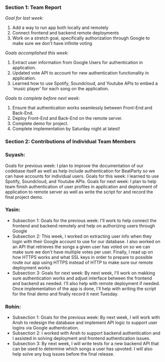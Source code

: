 ### Section 1: Team Report
*Goal for last week:*  
1. Add a way to run app both locally and remotely
2. Connect frontend and backend remote deployments
3. Work on a stretch goal, specifically authorization through Google to make sure we don't have infinite voting
  
*Goals accomplished this week:* 
1. Extract user information from Google Users for authentication in application.
2. Updated vote API to account for new authentication functionality in application.
3. Learned how to use Spotify, Soundcloud, and Youtube APIs to embed a 'music player' for each song on the application.
  
*Goals to complete before next week:*  
 1. Ensure that authentication works seamlessly between Front-End and Back-End.
 2. Deploy Front-End and Back-End on the remote server.
 3. Complete demo for project.
 4. Complete implementation by Saturday night at latest!

### Section 2: Contributions of Individual Team Members

### Suyash:
Goals for previous week: I plan to improve the documentation of our codebase itself as well as help include authentication for BeatParty so we can have accounts for individual users.
Goals for this week: I learned to use Spotify, Soundcloud, and Youtube APIs.
Goals for next week: I plan to help team finish authentication of user profiles in application and deployment of application to remote server as well as write the script for and record the final project demo.

### Yasin:
* Subsection 1: Goals for the previous week: I'll work to help connect the frontend and backend remotely and help on authorizing users through Google
* Subsection 2: This week, I worked on extracting user info when they login with their Google account to use for our database. I also worked on an API that retrieves the songs a given user has voted on so we can make sure we don't have multiple votes per user. Finally, I read up on how HTTPS works and what SSL keys in order to prepare to possible route our app using HTTPS instead of HTTP to make sure our remote deployment works
* Subsection 3: Goals for next week: By next week, I'll work on makking sure authentication works and adjust interface between the frontend and backend as needed. I'll also help with remote deployment if needed. Once implementation of the app is done, I'll help with writing the script for the final demo and finally record it next Tuesday.

### Rohin:
* Subsection 1: Goals for the previous week: By next week, I will work with Ansh to redesign the database and implement API logic to support user logins via Google authentication.
* Subsection 2: I worked with Ansh to support backend authentication and I assisted in solving deployment and frontend authentication issues.
* Subsection 3: By next week, I will write tests for a new backend API that can be used to determine which songs a user has upvoted. I will also help solve any bug issues before the final release.

